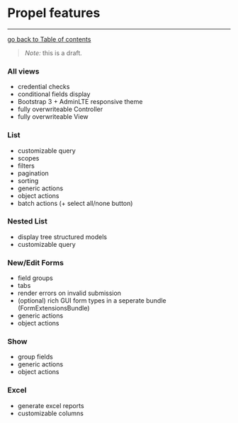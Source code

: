 # Propel features
---------------------------------------

[go back to Table of contents][back-to-index]

[back-to-index]: https://github.com/symfony2admingenerator/AdmingeneratorGeneratorBundle/blob/master/Resources/doc/documentation.md#3-features

> *Note:* this is a draft.

### All views

* credential checks
* conditional fields display
* Bootstrap 3 + AdminLTE responsive theme
* fully overwriteable Controller
* fully overwriteable View

### List

* customizable query
* scopes
* filters
* pagination
* sorting
* generic actions
* object actions
* batch actions (+ select all/none button)

### Nested List

* display tree structured models
* customizable query

### New/Edit Forms

* field groups
* tabs
* render errors on invalid submission
* (optional) rich GUI form types in a seperate bundle (FormExtensionsBundle)
* generic actions
* object actions

### Show

* group fields
* generic actions
* object actions

### Excel

* generate excel reports
* customizable columns
